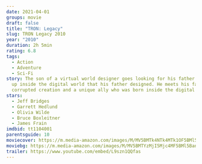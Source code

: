 ```yaml
---
date: 2021-04-01
groups: movie
draft: false
title: "TRON: Legacy"
slug: TRON Legacy 2010
year: "2010"
duration: 2h 5min
rating: 6.8
tags:
  - Action
  - Adventure
  - Sci-Fi
story: The son of a virtual world designer goes looking for his father and ends
  up inside the digital world that his father designed. He meets his father's
  corrupted creation and a unique ally who was born inside the digital world.
stars:
  - Jeff Bridges
  - Garrett Hedlund
  - Olivia Wilde
  - Bruce Boxleitner
  - James Frain
imdbid: tt1104001
parentsguide: 10
moviecover: https://m.media-amazon.com/images/M/MV5BMTk4NTk4MTk1OF5BMl5BanBnXkFtZTcwNTE2MDIwNA@@._V1_FMjpg_UY863_.jpg
moviebg: https://m.media-amazon.com/images/M/MV5BMTYzMjI5Mjc4MF5BMl5BanBnXkFtZTcwNTUzNjM4NA@@._V1_FMjpg_UX1280_.jpg
trailer: https://www.youtube.com/embed/L9szn1QQfas
---
```

